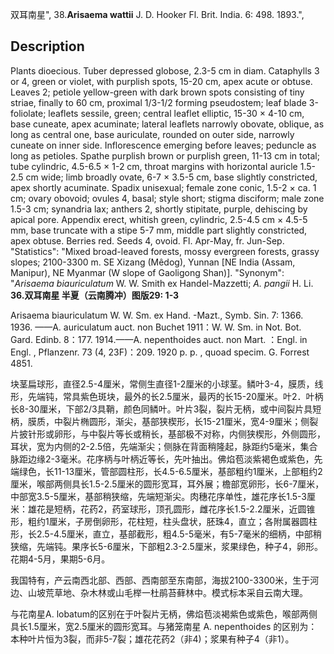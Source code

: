 双耳南星",
38.**Arisaema wattii** J. D. Hooker Fl. Brit. India. 6: 498. 1893.",

## Description
Plants dioecious. Tuber depressed globose, 2.3-5 cm in diam. Cataphylls 3 or 4, green or violet, with purplish spots, 15-20 cm, apex acute or obtuse. Leaves 2; petiole yellow-green with dark brown spots consisting of tiny striae, finally to 60 cm, proximal 1/3-1/2 forming pseudostem; leaf blade 3-foliolate; leaflets sessile, green; central leaflet elliptic, 15-30 × 4-10 cm, base cuneate, apex acuminate; lateral leaflets narrowly obovate, oblique, as long as central one, base auriculate, rounded on outer side, narrowly cuneate on inner side. Inflorescence emerging before leaves; peduncle as long as petioles. Spathe purplish brown or purplish green, 11-13 cm in total; tube cylindric, 4.5-6.5 × 1-2 cm, throat margins with horizontal auricle 1.5-2.5 cm wide; limb broadly ovate, 6-7 × 3.5-5 cm, base slightly constricted, apex shortly acuminate. Spadix unisexual; female zone conic, 1.5-2 × ca. 1 cm; ovary obovoid; ovules 4, basal; style short; stigma disciform; male zone 1.5-3 cm; synandria lax; anthers 2, shortly stipitate, purple, dehiscing by apical pore. Appendix erect, whitish green, cylindric, 2.5-4.5 cm × 4.5-5 mm, base truncate with a stipe 5-7 mm, middle part slightly constricted, apex obtuse. Berries red. Seeds 4, ovoid. Fl. Apr-May, fr. Jun-Sep.
  "Statistics": "Mixed broad-leaved forests, mossy evergreen forests, grassy slopes; 2100-3300 m. SE Xizang (Mêdog), Yunnan [NE India (Assam, Manipur), NE Myanmar (W slope of Gaoligong Shan)].
  "Synonym": "*Arisaema biauriculatum* W. W. Smith ex Handel-Mazzetti; *A. pangii* H. Li.
**36.双耳南星 半夏（云南腾冲）图版29: 1-3**

Arisaema biauriculatum W. W. Sm. ex Hand. -Mazt., Symb. Sin. 7: 1366. 1936. ——A. auriculatum auct. non Buchet 1911：W. W. Sm. in Not. Bot. Gard. Edinb. 8：177. 1914.——A. nepenthoides auct. non Mart. ：Engl. in Engl. , Pflanzenr. 73 (4, 23F)：209. 1920 p. p. , quoad specim. G. Forrest 4851.

块茎扁球形，直径2.5-4厘米，常侧生直径1-2厘米的小球茎。鳞叶3-4，膜质，线形，先端钝，常具紫色斑块，最外的长2.5厘米，最丙的长15-20厘米。叶2．叶柄长8-30厘米，下部2/3具鞘，颜色同鳞叶。叶片3裂，裂片无柄，或中间裂片具短柄，膜质，中裂片椭圆形，渐尖，基部狭楔形，长15-21厘米，宽4-9厘米；侧裂片披针形或卵形，与中裂片等长或稍长，基部极不对称，内侧狭楔形，外侧圆形，耳状，宽为内侧的2-2.5倍，先端渐尖；侧脉在背面稍隆起，脉距约5毫米，集合脉距边缘2-3毫米。花序柄与叶柄近等长，先叶抽出。佛焰苞淡紫褐色或紫色，先端绿色，长11-13厘米，管部圆柱形，长4.5-6.5厘米，基部粗约1厘米，上部粗约2厘米，喉部两侧具长1.5-2.5厘米的圆形宽耳，耳外展；檐部宽卵形，长6-7厘米，中部宽3.5-5厘米，基部稍狭缩，先端短渐尖。肉穗花序单性，雄花序长1.5-3厘米：雄花是短柄，花药2，药室球形，顶孔圆形，雌花序长1.5-2.2厘米，近圆锥形，粗约1厘米，子房倒卵形，花柱短，柱头盘状，胚珠4，直立；各附属器圆柱形，长2.5-4.5厘米，直立，基部截形，粗4.5-5毫米，有5-7毫米的细柄，中部稍狭缩，先端钝。果序长5-6厘米，下部粗2.3-2.5厘米，浆果绿色，种子4，卵形。花期4-5月，果期5-6月。

我国特有，产云南西北部、西部、西南部至东南部，海拔2100-3300米，生于河边、山坡荒草地、杂木林或山毛榉一杜鹃苔藓林中。模式标本采自云南大理。

与花南星A. lobatum的区别在于叶裂片无柄，佛焰苞淡褐紫色或紫色，喉部两侧具长1.5厘米，宽2.5厘米的圆形宽耳。与猪笼南星 A. nepenthoides 的区别为：本种叶片恒为3裂，而非5-7裂；雄花花药2（非4)；浆果有种子4（非1）。
